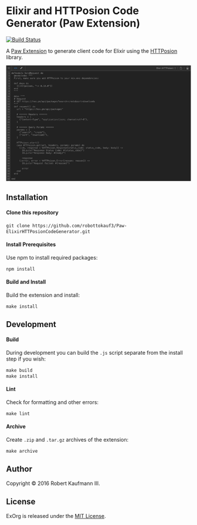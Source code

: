 Elixir and HTTPosion Code Generator (Paw Extension)
===================================================

[![Build Status](https://travis-ci.org/robottokauf3/Paw-ElixirHTTPosionCodeGenerator.svg?branch=master)](https://travis-ci.org/robottokauf3/Paw-ElixirHTTPosionCodeGenerator)

A [Paw Extension](https://paw.cloud/extensions/) to generate client code for Elixir using the [HTTPosion](https://github.com/edgurgel/httpoison) library.

![](screenshot.png)

## Installation

#### Clone this repository

```shell
git clone https://github.com/robottokauf3/Paw-ElixirHTTPosionCodeGenerator.git
```

#### Install Prerequisites

Use npm to install required packages:

```shell
npm install
```

#### Build and Install

Build the extension and install:

```shell
make install
```

## Development

#### Build

During development you can build the `.js` script separate from the install step if you wish:

```shell
make build
make install
```

#### Lint

Check for formatting and other errors:

```shell
make lint
```

#### Archive

Create `.zip` and `.tar.gz` archives of the extension:

```shell
make archive
```

## Author

Copyright © 2016 Robert Kaufmann III.

## License

ExOrg is released under the [MIT License](LICENSE.md).
